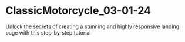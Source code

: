 # ClassicMotorcycle_03-01-24
Unlock the secrets of creating a stunning and highly responsive landing page with this step-by-step tutorial
